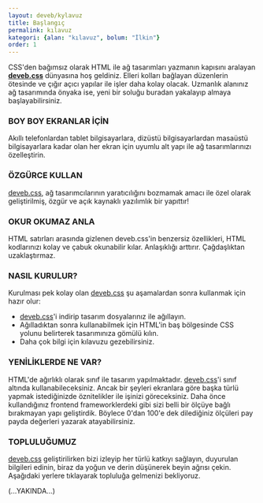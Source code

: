 ```yaml
---
layout: deveb/kylavuz
title: Başlangıç
permalink: kılavuz
kategori: {alan: "kılavuz", bolum: "İlkin"}
order: 1
---
```


CSS'den bağımsız olarak HTML ile ağ tasarımları yazmanın kapısını aralayan **[deveb.css](https://data-deveb.github.io)** dünyasına hoş geldiniz. Elleri kolları bağlayan düzenlerin ötesinde ve çığır açıcı yapılar ile işler daha kolay olacak. Uzmanlık alanınız ağ tasarımında önyaka ise, yeni bir soluğu buradan yakalayıp almaya başlayabilirsiniz.

### BOY BOY EKRANLAR İÇİN

Akıllı telefonlardan tablet bilgisayarlara, dizüstü bilgisayarlardan masaüstü bilgisayarlara kadar olan her ekran için uyumlu alt yapı ile ağ tasarımlarınızı özelleştirin.

### ÖZGÜRCE KULLAN

[deveb.css](https://data-deveb.github.io), ağ tasarımcılarının yaratıcılığını bozmamak amacı ile özel olarak geliştirilmiş, özgür ve açık kaynaklı yazılımlık bir yapıttır!

### OKUR OKUMAZ ANLA

HTML satırları arasında gizlenen deveb.css'in benzersiz özellikleri, HTML kodlarınızı kolay ve çabuk okunabilir kılar. Anlaşıklığı arttırır. Çağdaşlıktan uzaklaştırmaz.

### NASIL KURULUR?

Kurulması pek kolay olan [deveb.css](https://data-deveb.github.io) şu aşamalardan sonra kullanmak için hazır olur:

- [deveb.css](https://data-deveb.github.io)'i indirip tasarım dosyalarınız ile ağıllayın.
- Ağılladıktan sonra kullanabilmek için HTML'in baş bölgesinde CSS yolunu belirterek tasarımınıza gömülü kılın.
- Daha çok bilgi için kılavuzu gezebilirsiniz.

### YENİLİKLERDE NE VAR?

HTML'de ağırlıklı olarak sınıf ile tasarım yapılmaktadır. [deveb.css](https://data-deveb.github.io)'i sınıf altında kullanabileceksiniz. Ancak bir şeyleri ekranlara göre başka türlü yapmak istediğinizde öznitelikler ile işinizi göreceksiniz. Daha önce kullandığınız frontend frameworklerdeki gibi sizi belli bir ölçüye bağlı bırakmayan yapı geliştirdik. Böylece 0'dan 100'e dek dilediğiniz ölçüleri pay payda değerleri yazarak atayabilirsiniz. 

### TOPLULUĞUMUZ

[deveb.css](https://data-deveb.github.io) geliştirilirken bizi izleyip her türlü katkıyı sağlayın, duyurulan bilgileri edinin, biraz da yoğun ve derin düşünerek beyin ağrısı çekin. Aşağıdaki yerlere tıklayarak topluluğa gelmenizi bekliyoruz.

(...YAKINDA...)

